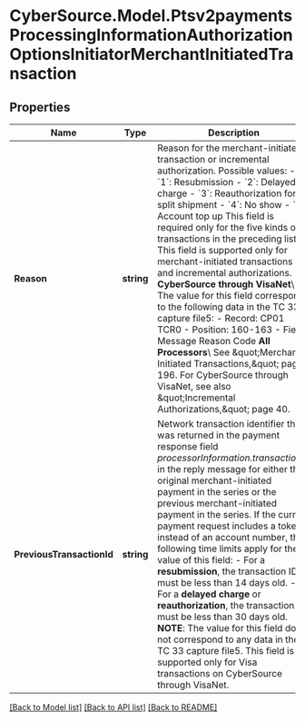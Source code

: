 # CyberSource.Model.Ptsv2paymentsProcessingInformationAuthorizationOptionsInitiatorMerchantInitiatedTransaction
## Properties

Name | Type | Description | Notes
------------ | ------------- | ------------- | -------------
**Reason** | **string** | Reason for the merchant-initiated transaction or incremental authorization. Possible values: - &#x60;1&#x60;: Resubmission - &#x60;2&#x60;: Delayed charge - &#x60;3&#x60;: Reauthorization for split shipment - &#x60;4&#x60;: No show - &#x60;5&#x60;: Account top up This field is required only for the five kinds of transactions in the preceding list. This field is supported only for merchant-initiated transactions and incremental authorizations.  **CyberSource through VisaNet**\\ The value for this field corresponds to the following data in the TC 33 capture file5: - Record: CP01 TCR0 - Position: 160-163 - Field: Message Reason Code  **All Processors**\\ See \&quot;Merchant-Initiated Transactions,\&quot; page 196. For CyberSource through VisaNet, see also \&quot;Incremental Authorizations,\&quot; page 40.  | [optional] 
**PreviousTransactionId** | **string** | Network transaction identifier that was returned in the payment response field _processorInformation.transactionID_ in the reply message for either the original merchant-initiated payment in the series or the previous merchant-initiated payment in the series.  If the current payment request includes a token instead of an account number, the following time limits apply for the value of this field: - For a **resubmission**, the transaction ID must be less than 14 days old. - For a **delayed charge** or **reauthorization**, the transaction ID must be less than 30 days old.  **NOTE**: The value for this field does not correspond to any data in the TC 33 capture file5. This field is supported only for Visa transactions on CyberSource through VisaNet.  | [optional] 

[[Back to Model list]](../README.md#documentation-for-models) [[Back to API list]](../README.md#documentation-for-api-endpoints) [[Back to README]](../README.md)

